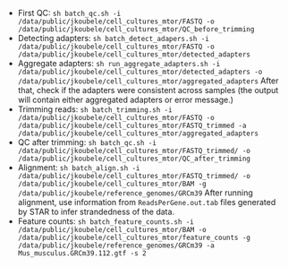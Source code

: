  - First QC: ```sh batch_qc.sh -i /data/public/jkoubele/cell_cultures_mtor/FASTQ -o /data/public/jkoubele/cell_cultures_mtor/QC_before_trimming```
 - Detecting adapters: ```sh batch_detect_adapers.sh -i /data/public/jkoubele/cell_cultures_mtor/FASTQ -o /data/public/jkoubele/cell_cultures_mtor/detected_adapters```
 - Aggregate adapters: ```sh run_aggregate_adapters.sh -i /data/public/jkoubele/cell_cultures_mtor/detected_adapters -o /data/public/jkoubele/cell_cultures_mtor/aggregated_adapters```
   After that, check if the adapters were consistent across samples (the output will contain either aggregated adapters or error message.)
 - Trimming reads: ```sh batch_trimming.sh -i /data/public/jkoubele/cell_cultures_mtor/FASTQ -o /data/public/jkoubele/cell_cultures_mtor/FASTQ_trimmed -a /data/public/jkoubele/cell_cultures_mtor/aggregated_adapters```
 - QC after trimming: ```sh batch_qc.sh -i /data/public/jkoubele/cell_cultures_mtor/FASTQ_trimmed/ -o /data/public/jkoubele/cell_cultures_mtor/QC_after_trimming```
 - Alignment: ```sh batch_align.sh -i /data/public/jkoubele/cell_cultures_mtor/FASTQ_trimmed/ -o /data/public/jkoubele/cell_cultures_mtor/BAM -g /data/public/jkoubele/reference_genomes/GRCm39```
After running alignment, use information from ```ReadsPerGene.out.tab``` files generated by STAR to infer strandedness of the data.
 - Feature counts: ```sh batch_feature_counts.sh -i /data/public/jkoubele/cell_cultures_mtor/BAM -o /data/public/jkoubele/cell_cultures_mtor/feature_counts -g /data/public/jkoubele/reference_genomes/GRCm39 -a Mus_musculus.GRCm39.112.gtf -s 2```